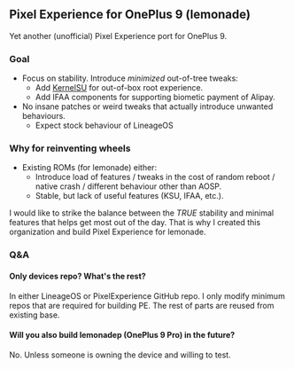 ## Pixel Experience for OnePlus 9 (lemonade)
Yet another (unofficial) Pixel Experience port for OnePlus 9.

### Goal
- Focus on stability. Introduce *minimized* out-of-tree tweaks:
    - Add [KernelSU](https://github.com/tiann/KernelSU) for out-of-box root experience.
    - Add IFAA components for supporting biometic payment of Alipay.
- No insane patches or weird tweaks that actually introduce unwanted behaviours.
    - Expect stock behaviour of LineageOS

### Why for reinventing wheels
- Existing ROMs (for lemonade) either:
    - Introduce load of features / tweaks in the cost of random reboot / native crash / different behaviour other than AOSP. 
    - Stable, but lack of useful features (KSU, IFAA, etc.).

I would like to strike the balance between the *TRUE* stability and minimal features that helps get most out of the day. That is why I created this organization and build Pixel Experience for lemonade.

### Q&A
#### Only devices repo? What's the rest?
In either LineageOS or PixelExperience GitHub repo. I only modify minimum repos that are required for building PE. The rest of parts are reused from existing base.

#### Will you also build lemonadep (OnePlus 9 Pro) in the future?
No. Unless someone is owning the device and willing to test.